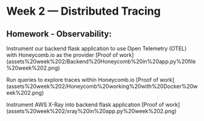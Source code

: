 # Week 2 — Distributed Tracing

## Homework - Observability:

Instrument our backend flask application to use Open Telemetry (OTEL) with Honeycomb.io as the provider
[Proof of work] (assets%20week%202/Backend%20Honeycomb%20in%20app.py%20file%20week%202.png)

Run queries to explore traces within Honeycomb.io
[Proof of work] (assets%20week%202/Honeycomb%20working%20with%20Docker%20week%202.png)

Instrument AWS X-Ray into backend flask application
[Proof of work] (assets%20week%202/xray%20in%20app.py%20week%202.png)



